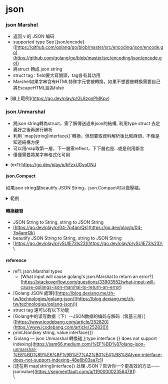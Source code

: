# json

### json Marshel

* 返回 v 的 JSON 编码&#x20;
* supported type See \[json/encode]\([https://github.com/golang/go/blob/master/src/encoding/json/encode.go](https://github.com/golang/go/blob/master/src/encoding/json/encode.go))
* 將struct 轉成 json string
* struct tag : field要大寫開頭，tag各有其功用
* Marshel如果字串含有HTML特殊字元會被轉換，如果不想要被轉換需要自己將EscapeHTML設為false

<details>

<summary>[線上範例](<a href="https://go.dev/play/p/GL8zgnPMKpv">https://go.dev/play/p/GL8zgnPMKpv</a>)</summary>

```go
package main

import (
"bytes"
"encoding/json"
"fmt"
)

//field要大寫開頭，tag各有其功用
type UserDetail struct {
Name string `json:"name"`
NickName string `json:"nick_name,omitempty"` // Field appears in JSON as key "myName" and the field is omitted from the object if its value is empty,
Address string `json:",omitempty"` //Field appears in JSON as key "Field" (大寫), but the field is skipped if empty.
A string `json:"-"` // Field is ignored by this package.
B string `json:"-,"` // Field appears in JSON as key "-".
AgeString int64 `json:"AgeString,string"` //將輸出轉為string
Age int64 `json:"Age"`
}
type User struct {
Name string `json:"name"`
}

func main() {
user1 := UserDetail{Name: "123", NickName: "123", Address: "123", A: "A", B: "B", AgeString: 123, Age: 12}
jsonMarshal(user1) //-> json str: {"name":"123","my_name":"123","MyName2":"123","-":"B","int64string":"123","int64":123}

value := make(chan int) //unsupportedTypeEncoder #ref1
jsonMarshal(value) //->Marshal err: json: unsupported type: chan int json str:

user2 := User{Name: "<h1>123</h1>"}
jsonMarshal(user2) //->json str: json str: {"name":"\u003ch1\u003e123\u003c/h1\u003e"}
JsonMarshalEscapeHTMLfalse(user2) ->json str: {"name":"<h1>123</h1>"}
}

//struct to json string
func jsonMarshal(u interface{}) {
ub, err := json.Marshal(u)
if err != nil {
fmt.Println("Marshal err:", err)
}
fmt.Println("json str:", string(ub))
}

func JsonMarshalEscapeHTMLfalse(u interface{}) {
ub, err := JsonEscapeHTMLfalse(u)
if err != nil {
fmt.Println("JsonEscapeHTMLfalse err:", err)
}
fmt.Println("json str:", string(ub))
}

func JsonEscapeHTMLfalse(t interface{}) ([]byte, error) {
buffer := &bytes.Buffer{}
encoder := json.NewEncoder(buffer)
encoder.SetEscapeHTML(false)
err := encoder.Encode(t)
return buffer.Bytes(), err
}
o
```

</details>

### &#x20;json.Unmarshal

* 將json string轉為struct，需了解傳送過來json的結構, 利用type struct 去定義好之後再進行解析
* 利用 \`map\[string]interface{}\`轉換，但想要取資料解析後比較麻煩，不像是知道結構方便
* 可以用map取第一層，下一層需reflect，下下層也是...或是利用斷言
* 僅僅需要將某字串格式化可用

<details>

<summary> (ex1):<a href="https://go.dev/play/p/kFzxUGvoDNJ">https://go.dev/play/p/kFzxUGvoDNJ</a></summary>

```
package main

import (
"encoding/json"
"fmt"
)

type User struct {
Name string `json:"name"`
Age int64 `json:"Age"`
Detail Detail `json:"detail"`
}

type Detail struct {
Address string `json:"address"`
}

func main() {
s := `{"name": "123",
"age": 23,
"detail": {
"Address": "abd"
}
}`

var d2 User //定義已知結構
if err := json.Unmarshal([]byte(s), &d2); err != nil {
fmt.Println(err)
}
fmt.Println(d2)
fmt.Println(d2.Detail.Address) //可以很輕鬆拿到內容

}
```

</details>

#### json.Compact

如果json string是beautify JSON String，json.Compact可以做壓縮。

<details>

<summary>範例</summary>

```go
/func main() {
s := `{"name": "123",
"age": 23,
"detail": {
"Address": "abd"
}
}` //json字串是 beautify JSON String

minfy := compactJSON([]byte(s))
fmt.Println(string(minfy))

}

//json.Compact
func compactJSON(js []byte) []byte {
buf := new(bytes.Buffer)
if err := json.Compact(buf, js); err != nil {
fmt.Println(err)
return nil
}
return buf.Bytes()
}

```

</details>

#### 轉換練習

* JSON String to String, string to JSON String
* [https://go.dev/play/p/04-7p4anrQk](https://go.dev/play/p/04-7p4anrQk)
* beautify JSON String to String, string to JSON String
* [https://go.dev/play/p/ySUIE73ls23](https://go.dev/play/p/ySUIE73ls23)\
  \


#### reference

* ref1: json.Marshal types
  * \[What input will cause golang's json.Marshal to return an error?]\(https://stackoverflow.com/questions/33903552/what-input-will-cause-golangs-json-marshal-to-return-an-error)
* \[Golang JSON 處理]\([https://blog.dexiang.me/zh-tw/technologies/golang-json/](https://blog.dexiang.me/zh-tw/technologies/golang-json/))
* struct tag 還可以有以下功能
* \[Golang中的读写数据（下）--JSON数据的编码与解码（筑基三层）]\([https://www.icodebang.com/article/252820](https://www.icodebang.com/article/252820))
* printJson(key string, value interface{})
* Ｇolang — json Unmarshal 轉換碰上type interface {} does not support indexing]\(https://sam66.medium.com/%EF%BD%87olang-json-unmarshal-%E8%BD%89%E6%8F%9B%E7%A2%B0%E4%B8%8Atype-interface-does-not-support-indexing-48e6b03aa7c1)
* &#x20;\[还在用 map\[string]interface{} 处理 JSON？告诉你一个更高效的方法——jsonvalue]\(https://segmentfault.com/a/1190000023564781)\
  \
